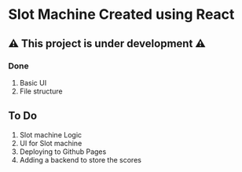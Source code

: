 # Slot Machine Created using React

## ⚠️ This project is under development ⚠️

### Done

1. Basic UI
2. File structure

## To Do

1. Slot machine Logic
2. UI for Slot machine
3. Deploying to Github Pages
4. Adding a backend to store the scores

